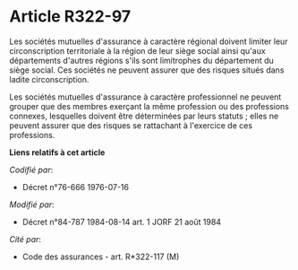 # Article R322-97

Les sociétés mutuelles d'assurance à caractère régional doivent limiter leur circonscription territoriale à la région de leur
siège social ainsi qu'aux départements d'autres régions s'ils sont limitrophes du département du siège social. Ces sociétés
ne peuvent assurer que des risques situés dans ladite circonscription.

Les sociétés mutuelles d'assurance à caractère professionnel ne peuvent grouper que des membres exerçant la même profession
ou des professions connexes, lesquelles doivent être déterminées par leurs statuts ; elles ne peuvent assurer que des risques
se rattachant à l'exercice de ces professions.

**Liens relatifs à cet article**

_Codifié par_:

  - Décret n°76-666 1976-07-16

_Modifié par_:

  - Décret n°84-787 1984-08-14 art. 1 JORF 21 août 1984

_Cité par_:

  - Code des assurances - art. R*322-117 (M)
